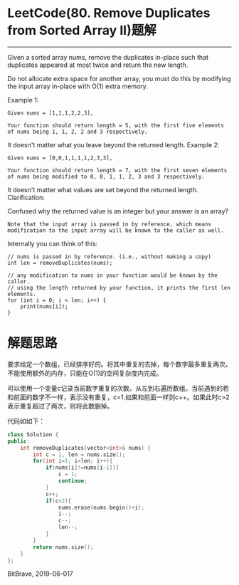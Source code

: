 # LeetCode(80. Remove Duplicates from Sorted Array II)题解
------
Given a sorted array nums, remove the duplicates in-place such that duplicates appeared at most twice and return the new length.

Do not allocate extra space for another array, you must do this by modifying the input array in-place with O(1) extra memory.

Example 1:

    Given nums = [1,1,1,2,2,3],

    Your function should return length = 5, with the first five elements of nums being 1, 1, 2, 2 and 3 respectively.

It doesn't matter what you leave beyond the returned length.
Example 2:

    Given nums = [0,0,1,1,1,1,2,3,3],

    Your function should return length = 7, with the first seven elements of nums being modified to 0, 0, 1, 1, 2, 3 and 3 respectively.

It doesn't matter what values are set beyond the returned length.
Clarification:

Confused why the returned value is an integer but your answer is an array?

    Note that the input array is passed in by reference, which means modification to the input array will be known to the caller as well.

Internally you can think of this:

    // nums is passed in by reference. (i.e., without making a copy)
    int len = removeDuplicates(nums);

    // any modification to nums in your function would be known by the caller.
    // using the length returned by your function, it prints the first len elements.
    for (int i = 0; i < len; i++) {
        print(nums[i]);
    }

# 解题思路
要求给定一个数组，已经排序好的。将其中重复的去掉，每个数字最多重复两次。不能使用额外的内存，只能在O(1)的空间复杂度内完成。

可以使用一个变量c记录当前数字重复的次数。从左到右遍历数组。当前遇到的若和前面的数字不一样，表示没有重复，c=1.如果和前面一样则c++。如果此时c>2表示重复超过了两次，则将此数删掉。

代码如如下：


```C++
class Solution {
public:
    int removeDuplicates(vector<int>& nums) {
        int c = 1, len = nums.size();
        for(int i=1; i<len; i++){
            if(nums[i]!=nums[i-1]){
                c = 1;
                continue;
            }
            c++;
            if(c>2){
                nums.erase(nums.begin()+i);
                i--;
                c--;
                len--;
            }
        }
        return nums.size();
    }
};
```

BitBrave, 2019-06-017